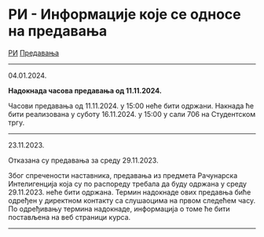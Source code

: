 # РИ - Информације које се односе на предавања

[РИ](../../README.md) [Предавања](../README.md)

---

04.01.2024.

**Надокнада часова предавања од 11.11.2024.**

Часови предавања од 11.11.2024. у 15:00 неће бити одржани. Накнада ће бити реализована у суботу 16.11.2024. у 15:00 у сали 706 на Студентском тргу.

---

23.11.2023.

Отказана су предавања за среду 29.11.2023.

Због спречености наставника, предавања из предмета Рачунарска Интелигенција која су по распореду требала да буду одржана у среду 29.11.2023. неће бити одржана. Термин надокнаде ових предавња биће одређен у директном контакту са слушаоцима на првом следећем часу. По одређивању термина надокнаде, информација о томе ће бити постављена на веб страници курса.

---
